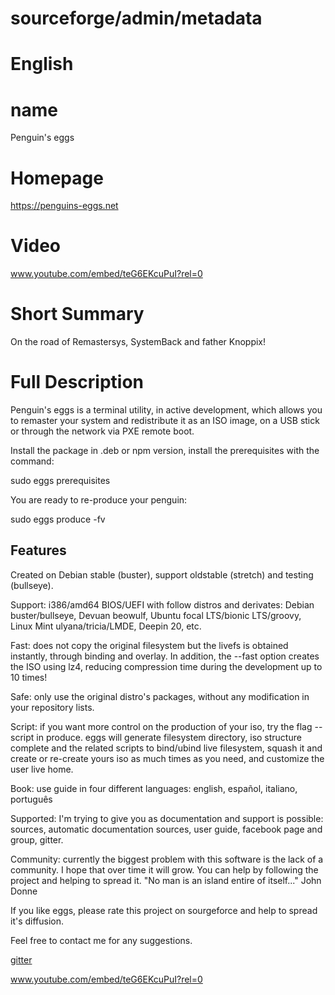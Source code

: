 # sourceforge/admin/metadata

# English

# name
Penguin's eggs

# Homepage
https://penguins-eggs.net

# Video
www.youtube.com/embed/teG6EKcuPuI?rel=0

# Short Summary
On the road of Remastersys, SystemBack and father Knoppix!

# Full Description
Penguin's eggs is a terminal utility, in active development, which allows you to remaster your system and redistribute it as an ISO image, on a USB stick or through the network via PXE remote boot.

Install the package in .deb or npm version, install the prerequisites with the command:

sudo eggs prerequisites

You are ready to re-produce your penguin:

sudo eggs produce -fv

## Features 
Created on Debian stable (buster), support oldstable (stretch) and testing (bullseye).

Support: i386/amd64 BIOS/UEFI with follow distros and derivates: Debian buster/bullseye, Devuan beowulf, Ubuntu focal LTS/bionic LTS/groovy, Linux Mint ulyana/tricia/LMDE, Deepin 20, etc.

Fast: does not copy the original filesystem but the livefs is obtained instantly, through binding and overlay. In addition, the --fast option creates the ISO using lz4, reducing compression time during the development up to 10 times!

Safe: only use the original distro's packages, without any modification in your repository lists.

Script: if you want more control on the production of your iso, try the flag --script in produce. eggs will generate filesystem directory, iso structure complete and the related scripts to bind/ubind live filesystem, squash it and create or re-create yours iso as much times as you need, and customize the user live home.

Book: use guide in four different languages: english,  español, italiano, português

Supported: I'm trying to give you as documentation and support is possible: sources, automatic documentation sources, user guide, facebook page and group, gitter. 

Community: currently the biggest problem with this software is the lack of a community. I hope that over time it will grow. You can help by following the project and helping to spread it. "No man is an island entire of itself..." John Donne 

If you like eggs, please rate this project on sourgeforce and help to spread it's diffusion. 

Feel free to contact me for any suggestions.


<a href='https://gitter.im/penguins-eggs-1/community'>gitter</a>

www.youtube.com/embed/teG6EKcuPuI?rel=0
